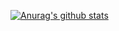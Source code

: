 [![Anurag's github stats](https://github-readme-stats.vercel.app/api?username=lemesBr)](https://github.com/anuraghazra/github-readme-stats)
